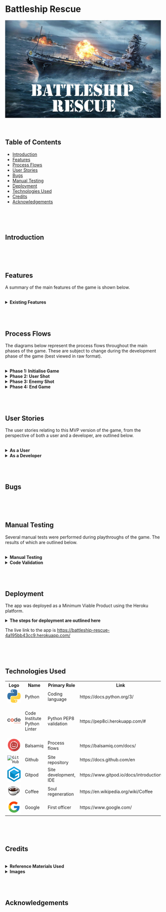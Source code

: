 # Battleship Rescue

![Hero Image](assets/documentation/battleship_rescue_hero_image.webp)
<br>
<br>
<br>

## Table of Contents

* [Introduction](#introduction)
* [Features](#features)
* [Process Flows](#process-flows)
* [User Stories](#user-stories)
* [Bugs](#bugs)
* [Manual Testing](#manual-testing)
* [Deployment](#deployment)
* [Technologies Used](#technologies-used)
* [Credits](#credits)
* [Acknowledgements](#acknowledgements)
<br>
<br>
<br>


## Introduction
<br>
<br>
<br>

## Features

A summary of the main features of the game is shown below.

<br>
<details>
  <summary><b>Existing Features</b></summary>

<br>
<details>
  <summary> <i>Banner Art</i></summary>
<br>

The user is provided with a visually interesting 'start screen' including ASCII banner art and tag lines giving context to the game.

The ASCII art was generated by [patorjk.com](https://patorjk.com/software/taag/#p=display&f=Graffiti&t=Type%20Something%20)

<br>

![Banner Art](assets/documentation/feature_01_banner_art.webp)

<br>
</details>

<details>
  <summary> <i>Input Validation</i></summary>
<br>

Input validation is used throughout the game wherever the user is asked to interact with the program.
These inputs will be checked, and whenever they are invalid, an alert will be displayed emphasising what the requirements are.

<br>

![Input Validation](assets/documentation/feature_02_input_validation.webp)

<br>
</details>

<details>
  <summary> <i>Difficulty Levels</i></summary>
<br>

The user is able to select from different difficulty levels to play the game. 

Each difficulty level will initialise the game with different starting variables (e.g number of torpedos, enemy ships etc)

<br>

![Difficulty Levels](assets/documentation/feature_03_difficulty_levels.webp)

<br>
</details>

<details>
  <summary> <i>Narrative</i></summary>
<br>

A narrative has been created for the game, depicting a scenario where the user is in command of the last battleship in a war that is doomed to be lost unless the user can protect several merchant ships that are rushing to deliver cargo that will turn the tide of events.
<br>
<br>
The narrative also subtly introduces the game mechanics to the user, and attempts to provide immersion for the user, which in turn will provide a more enjoyable user experience.
<br><br>
It should be noted, that although the narrative is completely fictional and cursory in nature, it tries to pack a punch in the few lines available. As it depicts scenarios of warfare, it may not be suitable for all audiences. As such. the game is aimed at adults instead of a younger audience.
<br><br>

![Narrative](assets/documentation/feature_04_narrative.webp)

<br>
</details>

<details>
  <summary> <i>SITREP Display</i></summary>
<br>

The SITREP display, or 'situation report', is the main source of information displayed to the user during the game. An overview of the different fields is shown below.
<br><br>
<b>Torpedos remaining</b>: The current number of torpedos available to the user, if this is less than the enemy ships remaining, the game mission will fail.
<br><br>
<b>Hull plates remaining</b>: The current number of hull plates on the user's battleship, this is decremented with each enemy hit. If it reaches zero, the mission will fail.
<br><br>
<b>Enemy ships remaining</b>: The current number of enemy ships afloat. This is decremented with each successful user hit. If it reaches zero, the mission will succeed.
<br><br>
<b>Merchant ships remaining</b>: The current number of merchant ships afloat. This is decremented with each accidental user hit, and successful enemy hit. If it reaches zero, the mission will fail.
<br><br>
<b>Missed shots</b>: The current number of shots missed by the user.
<br><br>
<b>Shot accuracy</b>: This is a current statistic of the user's accuracy (enemy ships destroyed / total user shots, expressed as a percentage).
<br><br>
<b>Enemy ships destroyed</b>: The current number of enemy ships destroyed by the user.
<br><br>
<b>Merchant ships destroyed</b>: The current number of merchant ships destroyed, by both the user and the enemy (computer).
<br><br>

![SITREP Display](assets/documentation/feature_05_sitrep_display.webp)

<br>
</details>

<details>
  <summary> <i>Battle Grid</i></summary>
<br>

The battle grid is a graphical representation of a 2D nested list containing the coordinates used in the game. This list will initially hold a default '~' symbol to represent each coordinate. 
<br><br>
As the user progresses through the game, each coordinate will be updated after each shot with either a miss symbol 'X', enemy ship destroyed symbol 'E' or a merchant ship destroyed symbol 'M'.
<br><br>
To note, when either an enemy ship or merchant ship destroyed symbol is displayed, it will not be overwritten with an 'X' symbol if the user chooses to fire upon those same coordinates again.
<br><br>
The battle grid is a 7 x 7 grid by default. A decision was made not to make it variable in sise at the time of deployment, this was due to the impact on the positioning of other elements around the battle grid. The ability to allow the user to change the size of the grid has been included as a future feature to be implemented.
<br><br>

![Battle Grid](assets/documentation/feature_06_battle_grid.webp)

<br>
</details>

<details>
  <summary> <i>Battleship Weapons</i></summary>
<br>

The user's role is to direct and fire the primary weapon of the battleship, in the narrative, this is described as the 'Sea Stiletto' nuclear torpedo. 
<br><br>
To fire the weapon, the coordinates are entered into the input fields when the 'Weapons Ready' alert is displayed, these coordinates are validated and once accepted, they will be registered on the battle grid.
<br><br>

![Battleship Weapons](assets/documentation/feature_07_battleship_weapons.webp)

<br>
</details>

<details>
  <summary> <i>Enemy Weapons</i></summary>
<br>

Once the user has fired a torpedo, the enemy will then be given an opportunity to return fire. This involved automatically generating a random set of coordinates within the constraints of the battle grid.
<br><br>
The enemy's shot will then be checked against the user's 'hull plate locations' and also the merchant ship locations, either of which will be decremented if the enemy shot is successful.
<br><br>

![Enemy Weapons](assets/documentation/feature_08_enemy_weapons.webp)

<br>
</details>

<details>
  <summary> <i>Shot Feedback</i></summary>
<br>

After each shot is taken, either by the user's battlehip or the enemy, immediate feedback is provided with a quick animation.
<br><br>
Color is used here to provide a visually interesting feature and enhance the user experience.
<br><br>
A summary of the different shot feedback messages is shown below.
<br><br>

![Shot Feedback](assets/documentation/feature_09_shot_feedback.webp)

<br>
</details>

<details>
  <summary> <i>Battle Update (Success)</i></summary>
<br>

If the user is able to sink all the enemy ships within the game constraints, a 'Battle Update' will be displayed giving immediate feedback on the mission's success.
<br><br>
This will be accompanied by a narrative giving more details on the outcome.
<br><br>

![Battle Update Success](assets/documentation/feature_10_battle_update_win.webp)

<br>
</details>

<details>
  <summary> <i>Battle Update (Failed)</i></summary>
<br>

There is only one way to win the game, however, there are several to lose!
<br><br>
If the user's torpedos run out or if the number drops below the number of enemy ships afloat, the mission will fail.
<br><br>
If the user's hull plates run out, the mission will fail.
<br><br>
If the number of merchant ships afloat reaches zero, the mission will fail.
<br><br>
If any of the failure conditions are met, a 'Battle Update' will be displayed to the user providing immediate feedback on the mission failure. This will be accompanied by a narrative giving more details on the outcome.
<br><br>

![Battle Update Failed](assets/documentation/feature_10_battle_update_lose.webp)

<br>
</details>

</details>

<br>
<br>
<br>

## Process Flows

The diagrams below represent the process flows throughout the main phases of the game. These are subject to change during the development phase of the game (best viewed in raw format).

<br>
<details>
  <summary><b>Phase 1: Initialise Game</b></summary>
<br>

![Phase 1](assets/documentation/01_initialise_game.webp)
</details>

<details>
  <summary><b>Phase 2: User Shot</b></summary>
<br>

![Phase 2](assets/documentation/02_user_shot.webp)
</details>

<details>
  <summary><b>Phase 3: Enemy Shot</b></summary>
<br>

![Phase 3](assets/documentation/03_enemy_shot.webp)
</details>

<details>
  <summary><b>Phase 4: End Game</b></summary>
<br>

![Phase 3](assets/documentation/04_end_game_conditions.webp)
</details>

<br>
<br>
<br>


## User Stories 

The user stories relating to this MVP version of the game, from the perspective of both a user and a developer, are outlined below.
<br><br>
<!-- 'As a user' User Stories are shown below -->
<details>
  <summary><b>As a User</b></summary>
<br>
<table>
<tr>
<th>User Story</th><th>Result</th>
</tr>
<!-- User Story 1 begins -->
<tr>
<td>I am presented with a clear, organised start screen with game logo</td><td>:heavy_check_mark:</td>
</tr>
<!-- User Story 1 ends -->
<tr>
<td>I can enter a username<td>:heavy_check_mark:</td>
</tr>
<!-- spacer -->
<tr>
<td>If the username I submit is invalid, I am alerted to this and the requirements are emphasised to me</td><td>:heavy_check_mark:</td>
</tr>
<!-- spacer -->
<tr>
<td>I am presented with difficulty levels to choose from</td><td>:heavy_check_mark:</td>
</tr>
<!-- spacer -->
<tr>
<td>If I enter an incorrect difficulty level, I am alerted to this and the requirements are emphasised to me</td><td>:heavy_check_mark:</td>
</tr>
<!-- spacer -->
<tr>
<td>I am presented with a narrative providing a back story to the game and mission details</td><td>:heavy_check_mark:</td>
</tr>
<!-- spacer -->
<tr>
<td>I can choose to accept or reject the mission</td><td>:heavy_check_mark:</td>
</tr>
<!-- spacer -->
<tr>
<td>If I enter the wrong input at the mission accept screen, I am alerted to this and the requirements are emphasised to me</td><td>:heavy_check_mark:</td>
</tr>
<!-- spacer -->
<tr>
<td>If I choose to reject the mission, I am provided with a confirmation message</td><td>:heavy_check_mark:</td>
</tr>
<!-- spacer -->
<tr>
<td>When I choose to accept the mission, I am presented with a sitrep display providing details of the battleship</td><td>:heavy_check_mark:</td>
</tr>
<!-- spacer -->
<tr>
<td>I am presented with a clear, organised game screen giving an overview of the information related to the battle</td><td>:heavy_check_mark:</td>
</tr>
<!-- spacer -->
<tr>
<td>I can clearly see how many torpedos are remaining</td><td>:heavy_check_mark:</td>
</tr>
<!-- spacer -->
<tr>
<td>I can clearly see how many hull plates are remaining</td><td>:heavy_check_mark:</td>
</tr>
<!-- spacer -->
<tr>
<td>I can clearly see how many enemy ships are remaining</td><td>:heavy_check_mark:</td>
</tr>
<!-- spacer -->
<tr>
<td>I can clearly see how many merchant ships are remaining</td><td>:heavy_check_mark:</td>
</tr>
<!-- spacer -->
<tr>
<td>I can clearly see how many shot I've missed</td><td>:heavy_check_mark:</td>
</tr>
<!-- spacer -->
<tr>
<td>I can clearly see my shot accuracy</td><td>:heavy_check_mark:</td>
</tr>
<!-- spacer -->
<tr>
<td>I can clearly see how many enemy ships have been destroyed</td><td>:heavy_check_mark:</td>
</tr>
<!-- spacer -->
<tr>
<td>I can clearly see how many merchant ships have been destroyed</td><td>:heavy_check_mark:</td>
</tr>
<!-- spacer -->
<tr>
<td>I am presented with a clear, organised 'battle grid' with rows and columns clearly identified</td><td>:heavy_check_mark:</td>
</tr>
<!-- spacer -->
<tr>
<td>I can clearly see the 'weapons ready' message</td><td>:heavy_check_mark:</td>
</tr>
<!-- spacer -->
<tr>
<td>I can clearly see where to enter the input for the row to fire upon</td><td>:heavy_check_mark:</td>
</tr>
<!-- spacer -->
<tr>
<td>If I enter an incorrect row input, I am alerted to this and the requirements are emphasised to me</td><td>:heavy_check_mark:</td>
</tr>
<!-- spacer -->
<tr>
<td>I can clearly see where to enter the input for the column to fire upon</td><td>:heavy_check_mark:</td>
</tr>
<!-- spacer -->
<tr>
<td>If I enter an incorrect column input, I am alerted to this and the requirements are emphasised to me</td><td>:heavy_check_mark:</td>
</tr>
<!-- spacer -->
<tr>
<td>I am provided with immediate feedback if my shot was a miss</td><td>:heavy_check_mark:</td>
</tr>
<!-- spacer -->
<tr>
<td>I am provided with immediate feedback if my shot destroyed an enemy ship</td><td>:heavy_check_mark:</td>
</tr>
<!-- spacer -->
<tr>
<td>I am provided with immediate feedback if my shot destroyed a merchant ship</td><td>:heavy_check_mark:</td>
</tr>
<!-- spacer -->
<tr>
<td>I am alerted when the enemy is firing upon my battleship</td><td>:heavy_check_mark:</td>
</tr>
<!-- spacer -->
<tr>
<td>I am provided with immediate feedback if the enemy shot hit my battleship</td><td>:heavy_check_mark:</td>
</tr>
<!-- spacer -->
<tr>
<td>I am provided with immediate feedback if the enemy shot missed</td><td>:heavy_check_mark:</td>
</tr>
<!-- spacer -->
<tr>
<td>I am provided with a battle update and mission status overview upon failing the mission</td><td>:heavy_check_mark:</td>
</tr>
<!-- spacer -->
<tr>
<td>I am provided with a narrative when the mission fails</td><td>:heavy_check_mark:</td>
</tr>
<!-- spacer -->
<tr>
<td>I am provided with a battle update and mission status overview upon accomplishing the mission</td><td>:heavy_check_mark:</td>
</tr>
<!-- spacer -->
<tr>
<td>I am provided with a narrative when the mission succeeds</td><td>:heavy_check_mark:</td>
</tr>
<!-- spacer -->
<tr>
<td>I can choose to restart the game from the end game screen</td><td>:heavy_check_mark:</td>
</tr>
<!-- spacer -->
<tr>
<td>I can choose to exit the game from the end game screen</td><td>:heavy_check_mark:</td>
</tr>
<!-- spacer -->

</table>

[Back to User Stories](#user-stories)
<br>
<br>
<br>

</details>
<!-- 'As a User' User Stories end here -->
<!-- 'As a Developer' User Stories are shown below -->
<details>
  <summary><b>As a Developer</b></summary>
<br>
<table>
<tr>
<th>User Story</th><th>Result</th>
</tr>
<!-- spacer -->
<tr>
<td>I am presented with a clean, organised repository to work with</td><td>:heavy_check_mark:</td>
</tr>
<!-- spacer -->
<tr>
<td>I am provided with docstrings and relevant comments in the run.py file</td><td>:heavy_check_mark:</td>
</tr>
<!-- spacer -->
<tr>
<td>I am provided with a validated PEP8 compliant code base in the run.py file</td><td>:heavy_check_mark:</td>
</tr>
<!-- spacer -->
<tr>
<td>I am provided with a clear, organised README.md file</td><td>:heavy_check_mark:</td>
</tr>
<!-- spacer -->
<tr>
<td>I am provided with detailed instructions on the deployment steps</td><td>:heavy_check_mark:</td>
</tr>
<!-- spacer -->
</table>

[Back to User Stories](#user-stories)
<br>
<br>
<br>

</details>
<!-- User Stories section ends here -->
<br>
<br>
<br>



## Bugs
<br>
<br>
<br>

## Manual Testing

Several manual tests were performed during playthroughs of the game. The results of which are outlined below.
<br><br>
<!-- Manual tests are shown below -->
<details>
  <summary><b>Manual Testing</b></summary>
<br>
<table>
<tr>
<th>Manual Test Scenario</th><th>Result</th>
</tr>
<!-- spacer -->
<tr>
<td>Banner art displays correctly on start screen</td><td>:heavy_check_mark:</td>
</tr>
<!-- spacer -->
<tr>
<td>Tag lines display correctly on start screen<td>:heavy_check_mark:</td>
</tr>
<!-- spacer -->
<tr>
<td>Enter call sign prompt, with requirements highlighted, displays correctly</td><td>:heavy_check_mark:</td>
</tr>
<!-- spacer -->
<tr>
<td>When call sign does not meet requirements, alert is displayed correctly</td><td>:heavy_check_mark:</td>
</tr>
<!-- spacer -->
<tr>
<td>Mission difficulty screen displays correctly, with options clearly visible</td><td>:heavy_check_mark:</td>
</tr>
<!-- spacer -->
<tr>
<td>When incorrect mission difficulty option is entered, alert is displayed correctly</td><td>:heavy_check_mark:</td>
</tr>
<!-- spacer -->
<tr>
<td>Cadet, Captain and Admiral difficulty options are recognised and accepted as valid inputs</td><td>:heavy_check_mark:</td>
</tr>
<!-- spacer -->
<tr>
<td>Connection to 'Central Command' animation displays correctly</td><td>:heavy_check_mark:</td>
</tr>
<!-- spacer -->
<tr>
<td>Back story and mission details screen is displayed correctly</td><td>:heavy_check_mark:</td>
</tr>
<!-- spacer -->
<tr>
<td>Prompt to accept mission, with input requirements clearly visible, is displayed correctly</td><td>:heavy_check_mark:</td>
</tr>
<!-- spacer -->
<tr>
<td>If invalid input is entered for the accept mission prompt, alert is displayed correctly</td><td>:heavy_check_mark:</td>
</tr>
<!-- spacer -->
<tr>
<td>If mission is rejected, message and confirmation is displayed correctly</td><td>:heavy_check_mark:</td>
</tr>
<!-- spacer -->
<tr>
<td>When mission is accepted, the sitrep module loading screen is displayed correctly </td><td>:heavy_check_mark:</td>
</tr>
<!-- spacer -->
<tr>
<td>The sitrep display screen is then displayed correctly</td><td>:heavy_check_mark:</td>
</tr>
<!-- spacer -->
<tr>
<td>All initial game values in the sitrep display are presented correctly</td><td>:heavy_check_mark:</td>
</tr>
<!-- spacer -->
<tr>
<td>The battle grid is displayed correctly with default symbols and row and columns clearly identified</td><td>:heavy_check_mark:</td>
</tr>
<!-- spacer -->
<tr>
<td>The weapons ready message is displayed correctly</td><td>:heavy_check_mark:</td>
</tr>
<!-- spacer -->
<tr>
<td>The input to accept row to fire upon is displayed correctly<td>:heavy_check_mark:</td>
</tr>
<!-- spacer -->
<tr>
<td>If an invalid row input is entered, the alert is displayed correctly</td><td>:heavy_check_mark:</td>
</tr>
<!-- spacer -->
<tr>
<td>The input to accept column to fire upon is displayed correctly</td><td>:heavy_check_mark:</td>
</tr>
<!-- spacer -->
<tr>
<td>If an invalid column input is entered, the alert is displayed correctly</td><td>:heavy_check_mark:</td>
</tr>
<!-- spacer -->
<tr>
<td>The shot feedback animation displays correctly</td><td>:heavy_check_mark:</td>
</tr>
<!-- spacer -->
<tr>
<td>The sitrep panel data updates correctly if the shot is a miss</td><td>:heavy_check_mark:</td>
</tr>
<!-- spacer -->
<tr>
<td>The sitrep panel data updates correctly if the shot is an enemy hit</td><td>:heavy_check_mark:</td>
</tr>
<!-- spacer -->
<tr>
<td>The sitrep panel data updates correctly if the shot is a merchant ship hit</td><td>:heavy_check_mark:</td>
</tr>
<!-- spacer -->
<tr>
<td>The sitep panel updates the shot accuracy percentage correctly after each user shot</td><td>:heavy_check_mark:</td>
</tr>
<!-- spacer -->
<tr>
<td>The enemy torpedo in the water alert displays correctly</td><td>:heavy_check_mark:</td>
</tr>
<!-- spacer -->
<tr>
<td>The enemy shot feedback animation displays correctly</td><td>:heavy_check_mark:</td>
</tr>
<!-- spacer -->
<tr>
<td>The sitrep panel updates correctly if the enemy shot hits the user's battleship</td><td>:heavy_check_mark:</td>
</tr>
<!-- spacer -->
<tr>
<td>The loop behaves as expected and requests another user shot after enemy shot is processed</td><td>:heavy_check_mark:</td>
</tr>
<!-- spacer -->
<tr>
<td>The battle grid is updated correctly with an 'X' symbol if the user shot misses</td><td>:heavy_check_mark:</td>
</tr>
<!-- spacer -->
<tr>
<td>The battle grid is updated correctly with an 'E' symbol if the user shot destroys an enemy ship</td><td>:heavy_check_mark:</td>
</tr>
<!-- spacer -->
<tr>
<td>The battle grid is updated correctly with an 'M' symbol if the user shot destroys an enemy ship</td><td>:heavy_check_mark:</td>
</tr>
<!-- spacer -->
<tr>
<td>The battle grid does not overwrite an 'E' or 'M' symbol with 'X' if user fires on same coordinates</td><td>:heavy_check_mark:</td>
</tr>
<!-- spacer -->
<tr>
<td>All variations of shot inputs from row 0 column 0 to row 6 column 6 are accepted</td><td>:heavy_check_mark:</td>
</tr>
<!-- spacer -->
<tr>
<td>The game ends as expected when the user's torpedo count is less then the enemy ships remaining, resulting in mission failure</td><td>:heavy_check_mark:</td>
</tr>
<!-- spacer -->
<tr>
<td>The game ends as expected when the user's hull plates remaining reaches 0, resulting in mission failure</td><td>:heavy_check_mark:</td>
</tr>
<!-- spacer -->
<tr>
<td>The game ends as expected when the merchant ships remaining reaches 0, resulting in mission failure</td><td>:heavy_check_mark:</td>
</tr>
<!-- spacer -->
<tr>
<td>The game ends as expected when the enemy ships reaches 0, resulting in mission success</td><td>:heavy_check_mark:</td>
</tr>
<!-- spacer -->
<tr>
<td>The mission failure narrative displays correctly</td><td>:heavy_check_mark:</td>
</tr>
<!-- spacer -->
<tr>
<td>User can restart game successfully from mission failure narrative screen</td><td>:heavy_check_mark:</td>
</tr>
<!-- spacer -->
<tr>
<td>User can exit program successfully from mission failure narrative screen</td><td>:heavy_check_mark:</td>
</tr>
<!-- spacer -->
<tr>
<td>User can restart game successfully from mission success narrative screen</td><td>:heavy_check_mark:</td>
</tr>
<!-- spacer -->
<tr>
<td>User can exit program successfully from mission success narrative screen</td><td>:heavy_check_mark:</td>
</tr>
<!-- spacer -->


</table>

[Back to Manual Testing](#manual-testing)

<br>
<br>
<br>

</details>

<details>
  <summary><b>Code Validation</b></summary>
<br>

The python code passed through the [Code Institute Python PEP8 Linter](https://pep8ci.herokuapp.com/#) without returning any warnings or errors.

<br>
<table>
<tr><td><b>Code Institute Linter</b></td><td><b>Status</b></td></tr>

</tr>
<td>

![Python Validation](assets/documentation/code_validation.webp)

</td>
<td>
:heavy_check_mark:
</td>
</tr>
</table>
</details>



<br>
<br>
<br>

## Deployment

The app was deployed as a Minimum Viable Product using the Heroku platform.

<details>
  <summary><b>The steps for deployment are outlined here</b></summary>
<br>

<!-- spacer -->
<details>
  <summary><i> Step 1: Create app</i></summary>
<br>
In the Heroku dashboard, populate the 'App name' field and choose a region. Then click on 'Create app'.
<br>
<br>
<table>
<tr>
<td>

![Create App](assets/documentation/deployment_1_create_app.webp)

</td>
</table>

</details>
<!-- spacer -->
<details>
  <summary><i> Step 2: App setup page</i></summary>
<br>
Once the app is created, the setup page will be displayed. This page contains an overview of the data related to the app. From here, navigate to the 'Settings' tab.
<br>
<br>
<table>
<tr>
<td>

![Create App](assets/documentation/deployment_2_app_setup_page.webp)

</td>
</table>
</details>
<!-- spacer -->
<details>
  <summary><i> Step 3: Settings</i></summary>
<br>
On the Settings page, click on the 'Reveal Config Vars' button.
<br>
<br>
<table>
<tr>
<td>

![Create App](assets/documentation/deployment_3_settings.webp)

</td>
</table>
</details>
<!-- spacer -->
<details>
  <summary><i> Step 4: Config vars</i></summary>
<br>
In the Config Vars, add 'PORT' and '8000' in the fields as shown below. Then click 'Add'.
<br>
<br>
<table>
<tr>
<td>

![Create App](assets/documentation/deployment_4_config_vars.webp)

</td>
</table>

</details>
<!-- spacer -->
<details>
  <summary><i> Step 5: Add buildpacks</i></summary>
<br>
Once the Config Vars are added, the next step is to add two buildpacks to the app. Scroll down to the Buildpacks section and click on the 'Add buildpack' button.
<br>
<br>
<table>
<tr>
<td>

![Create App](assets/documentation/deployment_5_add_buildpacks.webp)

</td>
</table>
</details>
<!-- spacer -->
<details>
  <summary><i> Step 6: Add python buildpack</i></summary>
<br>
Select the python option from the menu, then click 'Add buildpack'. To note, it is important that the python buildpack is added first <b>before</b> any other buildpack!
<br>
<br>
<table>
<tr>
<td>

![Create App](assets/documentation/deployment_6_add_python_buildpack.webp)

</td>
</table>

</details>
<!-- spacer -->
<details>
  <summary><i> Step 7: Add node.js buildpack</i></summary>
<br>
Once the python buildpack is added, select the node.js buildpack from the menu and click on the 'Add buildpack' button. To note, it is important that the node.js buildpack is added <b>after</b> the python buildpack!
<br>
<br>
<table>
<tr>
<td>

![Create App](assets/documentation/deployment_7_add_nodejs_buildpack.webp)

</td>
</table>

</details>
<!-- spacer -->
<details>
  <summary><i> Step 8: Deploy screen</i></summary>
<br>
Once the buildpacks have been added (python, followed by node.js), navigate to the 'Deploy' tab.
<br>
<br>
<table>
<tr>
<td>

![Create App](assets/documentation/deployment_8_deploy_screen.webp)

</td>
</table>

</details>
<!-- spacer -->
<details>
  <summary><i> Step 9: Select Github</i></summary>
<br>
Select Github from the 'Deployment method' options.
<br>
<br>
<table>
<tr>
<td>

![Create App](assets/documentation/deployment_9_select_github.webp)

</td>
</table>
</details>
<!-- spacer -->
<details>
  <summary><i> Step 10: Enter repository name</i></summary>
<br>
Enter the repository name in the 'Connect to Github' field as shown below, then click on the 'Seach' button.
<br>
<br>
<table>
<tr>
<td>

![Create App](assets/documentation/deployment_10_enter_repository.webp)

</td>
</table>

</details>
<!-- spacer -->
<details>
  <summary><i> Step 11: Connect</i></summary>
<br>
Once the repository has been located, click on the 'Connect' button.
<br>
<br>
<table>
<tr>
<td>

![Create App](assets/documentation/deployment_11_click_connect.webp)

</td>
</table>

</details>
<!-- spacer -->
<details>
  <summary><i> Step 12: Connection confirmation</i></summary>
<br>
A confirmation will be displayed on the Github once the repository is connected to the Heroku app as shown below.
<br>
<br>
<table>
<tr>
<td>

![Create App](assets/documentation/deployment_12_connected_confirmation.webp)

</td>
</table>
</details>
<!-- spacer -->
<details>
  <summary><i> Step 13: Enable automatic deploys (optional)</i></summary>
<br>
Automatic deploys can be enabled if so desired by clicking on the 'Enable Automatic Deploys' button, this will result in the app being refreshed with updated code every time changes are pushed to Github. 
<br>
<br>
<table>
<tr>
<td>

![Create App](assets/documentation/deployment_13_enable_auto_deploys.webp)

</td>
</table>

</details>
<!-- spacer -->
<details>
  <summary><i> Step 14: Manual deployment</i></summary>
<br>
The initial deployment of the app can be triggered by selecting 'main' from the 'Choose a branch to deploy' menu, then clicking on the 'Deploy Branch' button.
<br>
<br>
<table>
<tr>
<td>

![Create App](assets/documentation/deployment_14_manual_deploy.webp)

</td>
</table>

</details>
<!-- spacer -->
<details>
  <summary><i> Step 15: Deployment confirmation</i></summary>
<br>
Once the app build and deployment has been completed in Heroku, a confirmation will be displayed as shown below. The app can now be viewed by clicking on the 'View' button.
<br>
<br>
The deployment process is now complete.
<br>
<br>
The live link to the app is https://battleship-rescue-4a195bb43cc9.herokuapp.com/
<br>
<br>
<table>
<tr>
<td>

![Create App](assets/documentation/deployment_15_deployment_confirmation.webp)

</td>
</table>

</details>
<!-- spacer -->
</details>

The live link to the app is https://battleship-rescue-4a195bb43cc9.herokuapp.com/

<br>
<br>
<br>

## Technologies Used

#### 
<table>
<tr><th>Logo</th><th>Name</th><th>Primary Role</th><th>Link</th></tr>
<!-- Technology Used 1 begins -->
<tr><td>
<div>
	<code><img width="50" src="assets/documentation/python_icon.webp" alt="Python" title="Python"/></code>
</div>
</td>
<td>Python</td>
<td>Coding language</td>
<td>https://docs.python.org/3/</td>
</tr>
<!-- Technology Used 1 ends -->
<tr><td>
<div>
	<code><img width="50" src="assets/documentation/code_institute_icon.webp" alt="Python Linter" title="Python Linter"/></code>
</div>
</td>
<td><br>Code Institute Python Linter<br><br></td>
<td>Python PEP8 validation</td>
<td>https://pep8ci.herokuapp.com/#</td>
</tr>
<!-- spacer -->
<tr><td>
<div>
	<code><img width="50" src="assets/documentation/tech_used_balsamiq.webp" alt="Balasmiq" title="Balasmiq"/></code>
</div>
</td>
<td>Balsamiq</td>
<td>Process flows</td>
<td>https://balsamiq.com/docs/</td>
</tr>
<!-- spacer -->
<tr><td>
<div>
	<code><img width="50" src="https://user-images.githubusercontent.com/25181517/192108374-8da61ba1-99ec-41d7-80b8-fb2f7c0a4948.png" alt="GitHub" title="GitHub"/></code>
</div>
</td>
<td>Github</td>
<td>Site repository</td>
<td>https://docs.github.com/en</td>
</tr>
<!-- spacer -->
<tr><td>
<div>
	<code><img width="50" src="assets/documentation/tech_used_gitpod.webp" alt="Gitpod" title="Gitpod"/></code>
</div>
</td>
<td>Gitpod</td>
<td>Site development, IDE</td>
<td>https://www.gitpod.io/docs/introduction</td>
</tr>
<!-- spacer -->
<tr><td>
<div>
	<code><img width="50" src="assets/documentation/tech_used_coffee.webp" alt="Coffee" title="Coffee"/></code>
</div>
</td>
<td>Coffee</td>
<td>Soul regeneration</td>
<td>https://en.wikipedia.org/wiki/Coffee</td>
</tr>
<!-- spacer -->
<tr><td>
<div>
	<code><img width="50" src="assets/documentation/tech_used_google.webp" alt="Google" title="Google"/></code>
</div>
</td>
<td>Google</td>
<td>First officer</td>
<td>https://www.google.com/</td>
</tr>
<!-- spacer -->
</table>
<!-- Technologies Used section ends here -->


<br>
<br>
<br>

## Credits
<br>
<details>
  <summary><b>Reference Materials Used</b></summary>
<br><br>

<table>
<tr><th><b> Description </b></th><th><b> Link </b></th></tr>
<!-- Reference Material 1 begins -->
<tr><td> Code Institute README.md Tutorial by Kasia Bogucka </td>
<td> 

[here](https://www.youtube.com/watch?v=l1DE7L-4eKQ)  

</td></tr>
<!-- Reference Material 1 ends -->
<tr><td> Guide to Milestone 3 MVP by Kasia Bogucka </td>
<td> 

[here](https://www.youtube.com/watch?v=nNXmC6Tq0qw)  

</td></tr>
<!-- Spacer -->
<tr><td> Guide on code validation by Lane-Sawyer Thompson & Matt Rudge </td>
<td> 

[here](https://www.youtube.com/watch?v=wiqAvRCheKo)  

</td></tr>
<!-- Spacer -->
<tr><td> Milestone 3 Project FAQs by Lane-Sawyer Thompson & Lucy Rush </td>
<td> 

[here](https://www.youtube.com/watch?v=BDKvisxzEbk)  

</td></tr>
<!-- Spacer -->


</table>
<br>
<br>
<br>
</details>

<details>
  <summary><b>Images</b></summary>
<br>

<table>
<tr><th><b> Thumbnail </b></th><th><b> Production File Name </b></th><th><b> Description </b></th><th><b> Source </b></th></tr>
<!-- image 1 begins -->
<tr><td>

![Hero Image](assets/documentation/hero_image_thumbnail.webp)
</td>

<td>battleship-rescue-hero-image.webp</td>
<td>Hero image used for README.md</td>
<td>

[here](https://wall.alphacoders.com/big.php?i=652229)
</td>
</tr>



</table>




</details>


<br>
<br>
<br>

## Acknowledgements
<br>
<br>
<br>




